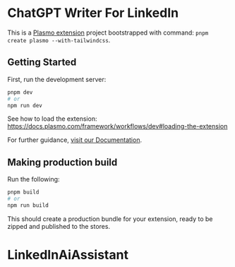 # ChatGPT Writer For LinkedIn

This is a [Plasmo extension](https://docs.plasmo.com/) project bootstrapped with command: `pnpm create plasmo --with-tailwindcss`.

## Getting Started

First, run the development server:

```bash
pnpm dev
# or
npm run dev
```

See how to load the extension: https://docs.plasmo.com/framework/workflows/dev#loading-the-extension

For further guidance, [visit our Documentation](https://docs.plasmo.com/).


## Making production build

Run the following:

```bash
pnpm build
# or
npm run build
```

This should create a production bundle for your extension, ready to be zipped and published to the stores.

# LinkedInAiAssistant
